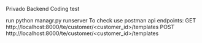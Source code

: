 Privado Backend Coding test

run python managr.py runserver
To check use postman api endpoints: 
  GET http://localhost:8000/te/customer/<customer_id>/templates
  POST http://localhost:8000/te/customer/<customer_id>/templates
